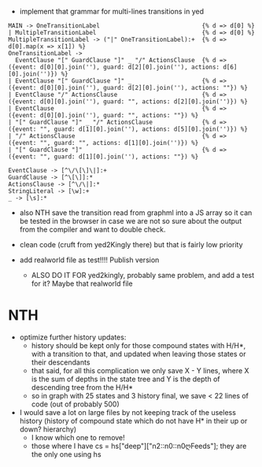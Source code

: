 - implement that grammar for multi-lines transitions in yed
```stylus
MAIN -> OneTransitionLabel                             {% d => d[0] %}
| MultipleTransitionLabel                              {% d => d[0] %}
MultipleTransitionLabel -> ("|" OneTransitionLabel):+  {% d => d[0].map(x => x[1]) %}
OneTransitionLabel ->
  EventClause "[" GuardClause "]" _ "/" ActionsClause  {% d => ({event: d[0][0].join(''), guard: d[2][0].join(''), actions: d[6][0].join('')}) %}
| EventClause "[" GuardClause "]" _                    {% d => ({event: d[0][0].join(''), guard: d[2][0].join(''), actions: ""}) %}
| EventClause "/" ActionsClause                        {% d => ({event: d[0][0].join(''), guard: "", actions: d[2][0].join('')}) %}
| EventClause                                          {% d => ({event: d[0][0].join(''), guard: "", actions: ""}) %}
| "[" GuardClause "]" _ "/" ActionsClause              {% d => ({event: "", guard: d[1][0].join(''), actions: d[5][0].join('')}) %}
| "/" ActionsClause                                    {% d => ({event: "", guard: "", actions: d[1][0].join('')}) %}
| "[" GuardClause "]"                                  {% d => ({event: "", guard: d[1][0].join(''), actions: ""}) %}

EventClause -> [^\/\[\]\|]:+
GuardClause -> [^\[\]]:*
ActionsClause -> [^\/\|]:*
StringLiteral -> [\w]:+
_ -> [\s]:*
```

- also NTH save the transition read from graphml into a JS array so it can be tested in the browser in case we are not so sure about the output from the compiler and want to double check.

- clean code (cruft from yed2Kingly there) but that is fairly low priority
- add realworld file as test!!!! Publish version
  - ALSO DO IT FOR yed2kingly, probably same problem, and add a test for it? Maybe that realworld file 

# NTH
- optimize further history updates: 
  - history should be kept only for those compound states with H/H*, with a transition to that, and updated when leaving those states or their descendants
  - that said, for all this complication we only save X - Y lines, where X is the sum of depths in the state tree and Y is the depth of descending tree from the H/H*
  - so in graph with 25 states and 3 history final, we save < 22 lines of code (out of probably 500)
- I would save a lot on large files by not keeping track of the useless history (history of compound state which do not have H* in their up or down? hierarchy)
  - I know which one to remove!
  - those where I have cs = hs["deep"]["n2::n0::n0ღFeeds"]; they are the only one using hs
